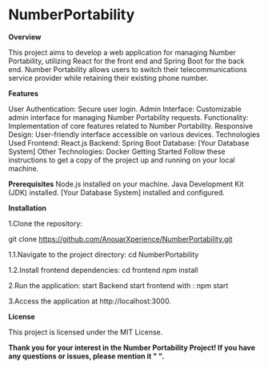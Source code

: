 # NumberPortability
****Overview****

This project aims to develop a web application for managing Number Portability, utilizing React for the front end and Spring Boot for the back end. Number Portability allows users to switch their telecommunications service provider while retaining their existing phone number.

**Features**

User Authentication: Secure user login.
Admin Interface: Customizable admin interface for managing Number Portability requests.
Functionality: Implementation of core features related to Number Portability.
Responsive Design: User-friendly interface accessible on various devices.
Technologies Used
Frontend: React.js
Backend: Spring Boot
Database: [Your Database System]
Other Technologies: Docker
Getting Started
Follow these instructions to get a copy of the project up and running on your local machine.

**Prerequisites**
Node.js installed on your machine.
Java Development Kit (JDK) installed.
[Your Database System] installed and configured.

**Installation**

1.Clone the repository:

git clone https://github.com/AnouarXperience/NumberPortability.git

1.1.Navigate to the project directory:
cd NumberPortability

1.2.Install frontend dependencies:
cd frontend
npm install

2.Run the application:
start Backend
start frontend with : npm start

3.Access the application at http://localhost:3000.

**License**

This project is licensed under the MIT License.

****Thank you for your interest in the Number Portability Project! If you have any questions or issues, please mention it " ".****


